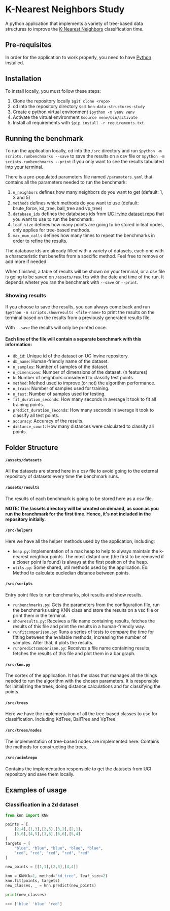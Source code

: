 # K-Nearest Neighbors Study

A python application that implements a variety of tree-based data structures to improve the [K-Nearest Neighbors](https://en.wikipedia.org/wiki/K-nearest_neighbors_algorithm) classification time.

## Pre-requisites
In order for the application to work properly, you need to have [Python](https://www.python.org/downloads/) installed.

## Installation

To install locally, you must follow these steps:
1. Clone the repository locally `$git clone <repo>`
2. cd into the repository directory `$cd knn-data-structures-study`
3. Create e python virtual environment `$python -m venv venv`
4. Activate the virtual environment `$source venv/bin/activate`
5. Install all requirements with `$pip install -r requirements.txt`

## Running the benchmark
To run the application locally, cd into the `/src` directory and run `$python -m scripts.runbenchmarks --save` to save the results on a csv file or `$python -m scripts.runbenchmarks --print` if you only want to see the results tabulated into your terminal.

There is a pre-populated parameters file named `/parameters.yaml` that contains all the parameters needed to run the benchmark:

1. `n_neighbors` defines how many neighbors do you want to get (default: 1, 3 and 5)
2. `methods` defines which methods do you want to use (default: brute_force, kd_tree, ball_tree and vp_tree)
3. `database_ids` defines the databases ids from [UC Irvine dataset repo](https://archive.ics.uci.edu/datasets) that you want to use to run the benchmark.
4. `leaf_size` defines how many points are going to be stored in leaf nodes, only applies for tree-based methods.
5. `max_num_calls` defines how many times to repeat the benchmarks in order to refine the results.

The database ids are already filled with a variety of datasets, each one with a characteristic that benefits from a specific method. Feel free to remove or add more if needed.

When finished, a table of results will be shown on your terminal, or a csv file is going to be saved on `/assets/results` with the date and time of the run. It depends wheter you ran the benchmark with `--save` or `--print`.

### Showing results
If you choose to save the results, you can always come back and run `$python -m scripts.showresults <file-name>` to print the results on the terminal based on the results from a previously generated results file.

With `--save` the results will only be printed once.


#### Each line of the file will contain a separate benchmark with this information:

- `db_id`: Unique id of the dataset on UC Invine repository.
- `db_name`: Human-friendly name of the dataset.
- `n_samples`: Number of samples of the dataset.
- `n_dimensions`: Number of dimensions of the dataset. (n features)
- `k`: Number of neighbors considered to classify test points.
- `method`: Method used to improve (or not) the algorithm performance. 
- `n_train`: Number of samples used for training.
- `n_test`: Number of samples used for testing.
- `fit_duration_seconds`: How many seconds in average it took to fit all training points.
- `predict_duration_seconds`: How many seconds in average it took to classify all test points.
- `accuracy`: Accuracy of the results.
- `distance_count`: How many distances were calculated to classify all points.

## Folder Structure

#### `/assets/datasets` 
All the datasets are stored here in a csv file to avoid going to the external repository of datasets every time the benchmark runs.

#### `/assets/results` 
The results of each benchmark is going to be stored here as a csv file.

**NOTE: The /assets directory will be created on demand, as soon as you run the branchmark for the first time. Hence, it's not included in the repository initially.**

#### `/src/helpers` 
Here we have all the helper methods used by the application, including:

- `heap.py`: Implementation of a max heap to help to always maintain the k-nearest neighbor points. The most distant one (the first to be removed if a closer point is found) is always at the first position of the heap.
- `utils.py`: Some shared, util methods used by the application. Ex: Method to calculate eucledian distance between points.

#### `/src/scripts`
Entry point files to run benchmarks, plot results and show results.

- `runbenchmarks.py`: Gets the parameters from the configuration file, run the benchmarks using KNN class and store the results on a vsc file or print them in the terminal.
- `showresults.py`: Receives a file name containing results, fetches the results of this file and print the results in a human-friendly way.
- `runfitcomparison.py`: Runs a series of tests to compare the time for fitting between the available methods, increasing the number of samples. After that, it plots the results.
- `runpredictcomparison.py`: Receives a file name containing results, fetches the results of this file and plot them in a bar graph.

#### `/src/knn.py`
The cortex of the application. It has the class that manages all the things needed to run the algorithm with the chosen parameters. It is responsible for initializing the trees, doing distance calculations and for classifying the points.

#### `/src/trees` 
Here we have the implementation of all the tree-based classes to use for classification. Including KdTree, BallTree and VpTree.

#### `/src/trees/nodes` 
The implementation of tree-based nodes are implemented here. Contains the methods for constructing the trees.

#### `/src/ucimlrepo` 
Contains the implementation responsible to get the datasets from UCI repository and save them locally.


## Examples of usage

### Classification in a 2d dataset

```python
from knn import KNN

points = [
    [2,4],[1,3],[2,5],[3,2],[2,1],
    [5,6],[4,5],[3,6],[6,6],[5,4]
]
targets = [
    "blue", "blue", "blue", "blue", "blue",
    "red", "red", "red", "red", "red"
]

new_points = [[1,1],[2,3],[4,4]]

knn = KNN(k=1, method="kd_tree", leaf_size=2)
knn.fit(points, targets)
new_classes, _ = knn.predict(new_points)

print(new_classes)

>>> ['blue' 'blue' 'red']
```
